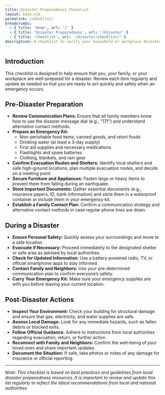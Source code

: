 ```yaml
---
title: Disaster Preparedness Checklist
layout: base.njk
permalink: /checklist/
breadcrumbs:
  - { title: 'Home', url: '/' }
  - { title: 'Disaster Preparedness', url: '/disaster' }
  - { title: 'Checklist', url: '/disaster/checklist/' }
description: A checklist to verify your household or workplace disaster preparedness. Use this list to confirm that all necessary steps have been taken.
---
```


## Introduction

This checklist is designed to help ensure that you, your family, or your workplace are well-prepared for a disaster. Review each item regularly and update as needed so that you are ready to act quickly and safely when an emergency occurs.

## Pre-Disaster Preparation

- **Review Communication Plans:**
  Ensure that all family members know how to use the disaster message dial (e.g., "171") and understand alternative contact methods.
- **Prepare an Emergency Kit:**
  - Non-perishable food items, canned goods, and retort foods
  - Drinking water (at least a 3-day supply)
  - First aid supplies and necessary medications
  - Flashlights and spare batteries
  - Clothing, blankets, and rain gear
- **Confirm Evacuation Routes and Shelters:**
  Identify local shelters and safe high-ground locations, plan multiple evacuation routes, and decide on a meeting point.
- **Secure Furniture and Appliances:**
  Fasten large or heavy items to prevent them from falling during an earthquake.
- **Store Important Documents:**
  Gather essential documents (e.g., insurance papers, ID, bank information) and store them in a waterproof container or include them in your emergency kit.
- **Establish a Family Contact Plan:**
  Confirm a communication strategy and alternative contact methods in case regular phone lines are down.

## During a Disaster

- **Ensure Personal Safety:**
  Quickly assess your surroundings and move to a safe location.
- **Evacuate if Necessary:**
  Proceed immediately to the designated shelter or safe area as advised by local authorities.
- **Check for Updated Information:**
  Use a battery-powered radio, TV, or official smartphone apps to stay informed.
- **Contact Family and Neighbors:**
  Use your pre-determined communication plan to confirm everyone’s safety.
- **Carry Your Emergency Kit:**
  Make sure your emergency supplies are with you before leaving your current location.

## Post-Disaster Actions

- **Inspect Your Environment:**
  Check your building for structural damage and ensure that gas, electricity, and water supplies are safe.
- **Assess Local Damage:**
  Look for any immediate hazards, such as fallen debris or blocked exits.
- **Follow Official Guidance:**
  Adhere to instructions from local authorities regarding evacuation, return, or further action.
- **Reconnect with Family and Neighbors:**
  Confirm the well-being of your loved ones and share important updates.
- **Document the Situation:**
  If safe, take photos or notes of any damage for insurance or official reporting.

---

_Note: This checklist is based on best practices and guidelines from local disaster preparedness resources. It is important to review and update this list regularly to reflect the latest recommendations from local and national authorities._
